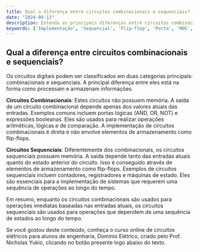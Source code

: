```yaml
---
title: Qual a diferença entre circuitos combinacionais e sequenciais?
date: "2024-09-13"
description: Entenda as principais diferenças entre circuitos combinacionais e sequenciais no contexto de circuitos digitais.
keywords: ['Implementação', 'Sequencial', 'Flip-flop', 'Porta', 'MOS', 'expressão', 'Combinacional']
---
```


## Qual a diferença entre circuitos combinacionais e sequenciais?

Os circuitos digitais podem ser classificados em duas categorias principais: combinacionais e sequenciais. A principal diferença entre eles está na forma como processam e armazenam informações.

**Circuitos Combinacionais**: Estes circuitos não possuem memória. A saída de um circuito combinacional depende apenas dos valores atuais das entradas. Exemplos comuns incluem portas lógicas (AND, OR, NOT) e expressões booleanas. Eles são usados para realizar operações aritméticas, lógicas e de comparação. A implementação de circuitos combinacionais é direta e não envolve elementos de armazenamento como flip-flops.

**Circuitos Sequenciais**: Diferentemente dos combinacionais, os circuitos sequenciais possuem memória. A saída depende tanto das entradas atuais quanto do estado anterior do circuito. Isso é conseguido através de elementos de armazenamento como flip-flops. Exemplos de circuitos sequenciais incluem contadores, registradores e máquinas de estado. Eles são essenciais para a implementação de sistemas que requerem uma sequência de operações ao longo do tempo.

Em resumo, enquanto os circuitos combinacionais são usados para operações imediatas baseadas nas entradas atuais, os circuitos sequenciais são usados para operações que dependem de uma sequência de estados ao longo do tempo.

Se você gostou deste conteúdo, conheça o curso online de circuitos elétricos para alunos de engenharia, Domínio Elétrico, criado pelo Prof. Nicholas Yukio, clicando no botão presente logo abaixo do texto.